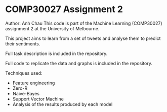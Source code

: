 # COMP30027 Assignment 2

Author: Anh Chau
This code is part of the Machine Learning (COMP30027) assignment 2 at the University of Melbourne.

This project aims to learn from a set of tweets and analyse them to predict their sentiments.

Full task description is included in the repository.

Full code to replicate the data and graphs is included in the repository.

Techniques used:

- Feature engineering
- Zero-R
- Naive-Bayes
- Support Vector Machine
- Analysis of the results produced by each model
